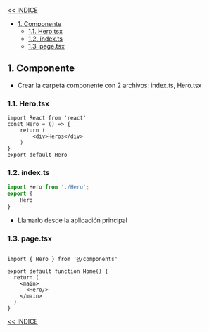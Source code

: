 [<< INDICE](../../README.md)
- [1. Componente](#1-componente)
  - [1.1. Hero.tsx](#11-herotsx)
  - [1.2. index.ts](#12-indexts)
  - [1.3. page.tsx](#13-pagetsx)

## 1. Componente
- Crear la carpeta componente con 2 archivos: index.ts, Hero.tsx
### 1.1. Hero.tsx
```tsx
import React from 'react'
const Hero = () => {
    return (
        <div>Heros</div>
    )
}
export default Hero
```
### 1.2. index.ts
```ts
import Hero from './Hero';
export {
    Hero
}
```
- Llamarlo desde la aplicación principal
### 1.3. page.tsx
```tsx

import { Hero } from '@/components'

export default function Home() {
  return (
    <main>
      <Hero/>
    </main>
  )
}

```

[<< INDICE](../../README.md)